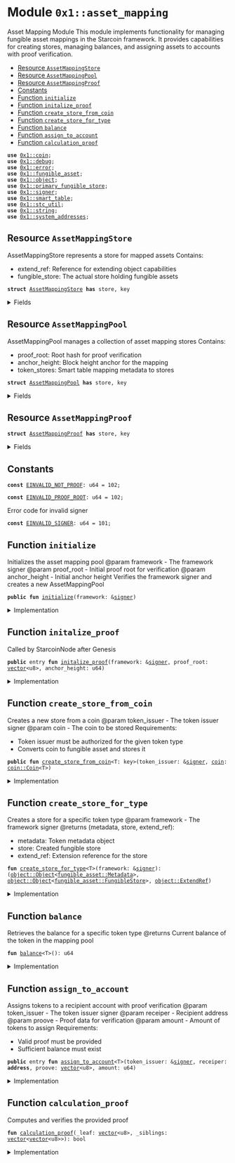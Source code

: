 
<a id="0x1_asset_mapping"></a>

# Module `0x1::asset_mapping`

Asset Mapping Module
This module implements functionality for managing fungible asset mappings in the Starcoin framework.
It provides capabilities for creating stores, managing balances, and assigning assets to accounts
with proof verification.


-  [Resource `AssetMappingStore`](#0x1_asset_mapping_AssetMappingStore)
-  [Resource `AssetMappingPool`](#0x1_asset_mapping_AssetMappingPool)
-  [Resource `AssetMappingProof`](#0x1_asset_mapping_AssetMappingProof)
-  [Constants](#@Constants_0)
-  [Function `initialize`](#0x1_asset_mapping_initialize)
-  [Function `initalize_proof`](#0x1_asset_mapping_initalize_proof)
-  [Function `create_store_from_coin`](#0x1_asset_mapping_create_store_from_coin)
-  [Function `create_store_for_type`](#0x1_asset_mapping_create_store_for_type)
-  [Function `balance`](#0x1_asset_mapping_balance)
-  [Function `assign_to_account`](#0x1_asset_mapping_assign_to_account)
-  [Function `calculation_proof`](#0x1_asset_mapping_calculation_proof)


<pre><code><b>use</b> <a href="coin.md#0x1_coin">0x1::coin</a>;
<b>use</b> <a href="../../starcoin-stdlib/doc/debug.md#0x1_debug">0x1::debug</a>;
<b>use</b> <a href="../../move-stdlib/doc/error.md#0x1_error">0x1::error</a>;
<b>use</b> <a href="fungible_asset.md#0x1_fungible_asset">0x1::fungible_asset</a>;
<b>use</b> <a href="object.md#0x1_object">0x1::object</a>;
<b>use</b> <a href="primary_fungible_store.md#0x1_primary_fungible_store">0x1::primary_fungible_store</a>;
<b>use</b> <a href="../../move-stdlib/doc/signer.md#0x1_signer">0x1::signer</a>;
<b>use</b> <a href="../../starcoin-stdlib/doc/smart_table.md#0x1_smart_table">0x1::smart_table</a>;
<b>use</b> <a href="stc_util.md#0x1_stc_util">0x1::stc_util</a>;
<b>use</b> <a href="../../move-stdlib/doc/string.md#0x1_string">0x1::string</a>;
<b>use</b> <a href="system_addresses.md#0x1_system_addresses">0x1::system_addresses</a>;
</code></pre>



<a id="0x1_asset_mapping_AssetMappingStore"></a>

## Resource `AssetMappingStore`

AssetMappingStore represents a store for mapped assets
Contains:
- extend_ref: Reference for extending object capabilities
- fungible_store: The actual store holding fungible assets


<pre><code><b>struct</b> <a href="asset_mapping.md#0x1_asset_mapping_AssetMappingStore">AssetMappingStore</a> <b>has</b> store, key
</code></pre>



<details>
<summary>Fields</summary>


<dl>
<dt>
<code>extend_ref: <a href="object.md#0x1_object_ExtendRef">object::ExtendRef</a></code>
</dt>
<dd>

</dd>
<dt>
<code>fungible_store: <a href="object.md#0x1_object_Object">object::Object</a>&lt;<a href="fungible_asset.md#0x1_fungible_asset_FungibleStore">fungible_asset::FungibleStore</a>&gt;</code>
</dt>
<dd>

</dd>
</dl>


</details>

<a id="0x1_asset_mapping_AssetMappingPool"></a>

## Resource `AssetMappingPool`

AssetMappingPool manages a collection of asset mapping stores
Contains:
- proof_root: Root hash for proof verification
- anchor_height: Block height anchor for the mapping
- token_stores: Smart table mapping metadata to stores


<pre><code><b>struct</b> <a href="asset_mapping.md#0x1_asset_mapping_AssetMappingPool">AssetMappingPool</a> <b>has</b> store, key
</code></pre>



<details>
<summary>Fields</summary>


<dl>
<dt>
<code>token_stores: <a href="../../starcoin-stdlib/doc/smart_table.md#0x1_smart_table_SmartTable">smart_table::SmartTable</a>&lt;<a href="object.md#0x1_object_Object">object::Object</a>&lt;<a href="fungible_asset.md#0x1_fungible_asset_Metadata">fungible_asset::Metadata</a>&gt;, <a href="asset_mapping.md#0x1_asset_mapping_AssetMappingStore">asset_mapping::AssetMappingStore</a>&gt;</code>
</dt>
<dd>

</dd>
</dl>


</details>

<a id="0x1_asset_mapping_AssetMappingProof"></a>

## Resource `AssetMappingProof`



<pre><code><b>struct</b> <a href="asset_mapping.md#0x1_asset_mapping_AssetMappingProof">AssetMappingProof</a> <b>has</b> store, key
</code></pre>



<details>
<summary>Fields</summary>


<dl>
<dt>
<code>proof_root: <a href="../../move-stdlib/doc/vector.md#0x1_vector">vector</a>&lt;u8&gt;</code>
</dt>
<dd>

</dd>
<dt>
<code>anchor_height: u64</code>
</dt>
<dd>

</dd>
</dl>


</details>

<a id="@Constants_0"></a>

## Constants


<a id="0x1_asset_mapping_EINVALID_NOT_PROOF"></a>



<pre><code><b>const</b> <a href="asset_mapping.md#0x1_asset_mapping_EINVALID_NOT_PROOF">EINVALID_NOT_PROOF</a>: u64 = 102;
</code></pre>



<a id="0x1_asset_mapping_EINVALID_PROOF_ROOT"></a>



<pre><code><b>const</b> <a href="asset_mapping.md#0x1_asset_mapping_EINVALID_PROOF_ROOT">EINVALID_PROOF_ROOT</a>: u64 = 102;
</code></pre>



<a id="0x1_asset_mapping_EINVALID_SIGNER"></a>

Error code for invalid signer


<pre><code><b>const</b> <a href="asset_mapping.md#0x1_asset_mapping_EINVALID_SIGNER">EINVALID_SIGNER</a>: u64 = 101;
</code></pre>



<a id="0x1_asset_mapping_initialize"></a>

## Function `initialize`

Initializes the asset mapping pool
@param framework - The framework signer
@param proof_root - Initial proof root for verification
@param anchor_height - Initial anchor height
Verifies the framework signer and creates a new AssetMappingPool


<pre><code><b>public</b> <b>fun</b> <a href="asset_mapping.md#0x1_asset_mapping_initialize">initialize</a>(framework: &<a href="../../move-stdlib/doc/signer.md#0x1_signer">signer</a>)
</code></pre>



<details>
<summary>Implementation</summary>


<pre><code><b>public</b> <b>fun</b> <a href="asset_mapping.md#0x1_asset_mapping_initialize">initialize</a>(framework: &<a href="../../move-stdlib/doc/signer.md#0x1_signer">signer</a>) {
    <b>assert</b>!(
        <a href="../../move-stdlib/doc/signer.md#0x1_signer_address_of">signer::address_of</a>(framework) == <a href="system_addresses.md#0x1_system_addresses_get_starcoin_framework">system_addresses::get_starcoin_framework</a>(),
        <a href="../../move-stdlib/doc/error.md#0x1_error_unauthenticated">error::unauthenticated</a>(<a href="asset_mapping.md#0x1_asset_mapping_EINVALID_SIGNER">EINVALID_SIGNER</a>)
    );
    <b>move_to</b>(framework, <a href="asset_mapping.md#0x1_asset_mapping_AssetMappingPool">AssetMappingPool</a> {
        token_stores: <a href="../../starcoin-stdlib/doc/smart_table.md#0x1_smart_table_new">smart_table::new</a>&lt;Object&lt;Metadata&gt;, <a href="asset_mapping.md#0x1_asset_mapping_AssetMappingStore">AssetMappingStore</a>&gt;(),
    });
}
</code></pre>



</details>

<a id="0x1_asset_mapping_initalize_proof"></a>

## Function `initalize_proof`

Called by StarcoinNode after Genesis


<pre><code><b>public</b> entry <b>fun</b> <a href="asset_mapping.md#0x1_asset_mapping_initalize_proof">initalize_proof</a>(framework: &<a href="../../move-stdlib/doc/signer.md#0x1_signer">signer</a>, proof_root: <a href="../../move-stdlib/doc/vector.md#0x1_vector">vector</a>&lt;u8&gt;, anchor_height: u64)
</code></pre>



<details>
<summary>Implementation</summary>


<pre><code><b>public</b> entry <b>fun</b> <a href="asset_mapping.md#0x1_asset_mapping_initalize_proof">initalize_proof</a>(framework: &<a href="../../move-stdlib/doc/signer.md#0x1_signer">signer</a>, proof_root: <a href="../../move-stdlib/doc/vector.md#0x1_vector">vector</a>&lt;u8&gt;, anchor_height: u64) {
    <b>assert</b>!(
        <a href="../../move-stdlib/doc/signer.md#0x1_signer_address_of">signer::address_of</a>(framework) == <a href="system_addresses.md#0x1_system_addresses_get_starcoin_framework">system_addresses::get_starcoin_framework</a>(),
        <a href="../../move-stdlib/doc/error.md#0x1_error_unauthenticated">error::unauthenticated</a>(<a href="asset_mapping.md#0x1_asset_mapping_EINVALID_SIGNER">EINVALID_SIGNER</a>)
    );
    <b>move_to</b>(framework, <a href="asset_mapping.md#0x1_asset_mapping_AssetMappingProof">AssetMappingProof</a> {
        proof_root,
        anchor_height,
    });
}
</code></pre>



</details>

<a id="0x1_asset_mapping_create_store_from_coin"></a>

## Function `create_store_from_coin`

Creates a new store from a coin
@param token_issuer - The token issuer signer
@param coin - The coin to be stored
Requirements:
- Token issuer must be authorized for the given token type
- Converts coin to fungible asset and stores it


<pre><code><b>public</b> <b>fun</b> <a href="asset_mapping.md#0x1_asset_mapping_create_store_from_coin">create_store_from_coin</a>&lt;T: key&gt;(token_issuer: &<a href="../../move-stdlib/doc/signer.md#0x1_signer">signer</a>, <a href="coin.md#0x1_coin">coin</a>: <a href="coin.md#0x1_coin_Coin">coin::Coin</a>&lt;T&gt;)
</code></pre>



<details>
<summary>Implementation</summary>


<pre><code><b>public</b> <b>fun</b> <a href="asset_mapping.md#0x1_asset_mapping_create_store_from_coin">create_store_from_coin</a>&lt;T: key&gt;(token_issuer: &<a href="../../move-stdlib/doc/signer.md#0x1_signer">signer</a>, <a href="coin.md#0x1_coin">coin</a>: <a href="coin.md#0x1_coin_Coin">coin::Coin</a>&lt;T&gt;) <b>acquires</b> <a href="asset_mapping.md#0x1_asset_mapping_AssetMappingPool">AssetMappingPool</a> {
    <b>let</b> token_issuer_addr = <a href="../../move-stdlib/doc/signer.md#0x1_signer_address_of">signer::address_of</a>(token_issuer);
    <b>assert</b>!(
        token_issuer_addr == <a href="stc_util.md#0x1_stc_util_token_issuer">stc_util::token_issuer</a>&lt;T&gt;(),
        <a href="../../move-stdlib/doc/error.md#0x1_error_unauthenticated">error::unauthenticated</a>(<a href="asset_mapping.md#0x1_asset_mapping_EINVALID_SIGNER">EINVALID_SIGNER</a>)
    );

    <b>let</b> <a href="fungible_asset.md#0x1_fungible_asset">fungible_asset</a> = <a href="coin.md#0x1_coin_coin_to_fungible_asset">coin::coin_to_fungible_asset</a>(<a href="coin.md#0x1_coin">coin</a>);
    <b>let</b> token_stores =
        &<b>mut</b> <b>borrow_global_mut</b>&lt;<a href="asset_mapping.md#0x1_asset_mapping_AssetMappingPool">AssetMappingPool</a>&gt;(<a href="system_addresses.md#0x1_system_addresses_get_starcoin_framework">system_addresses::get_starcoin_framework</a>()).token_stores;

    <b>let</b> (metadata, fungible_store, extend_ref) = <a href="asset_mapping.md#0x1_asset_mapping_create_store_for_type">create_store_for_type</a>&lt;T&gt;(token_issuer);
    <a href="fungible_asset.md#0x1_fungible_asset_deposit">fungible_asset::deposit</a>(fungible_store, <a href="fungible_asset.md#0x1_fungible_asset">fungible_asset</a>);
    <a href="../../starcoin-stdlib/doc/smart_table.md#0x1_smart_table_add">smart_table::add</a>(token_stores, metadata, <a href="asset_mapping.md#0x1_asset_mapping_AssetMappingStore">AssetMappingStore</a> {
        extend_ref,
        fungible_store,
    });
}
</code></pre>



</details>

<a id="0x1_asset_mapping_create_store_for_type"></a>

## Function `create_store_for_type`

Creates a store for a specific token type
@param framework - The framework signer
@returns (metadata, store, extend_ref):
- metadata: Token metadata object
- store: Created fungible store
- extend_ref: Extension reference for the store


<pre><code><b>fun</b> <a href="asset_mapping.md#0x1_asset_mapping_create_store_for_type">create_store_for_type</a>&lt;T&gt;(framework: &<a href="../../move-stdlib/doc/signer.md#0x1_signer">signer</a>): (<a href="object.md#0x1_object_Object">object::Object</a>&lt;<a href="fungible_asset.md#0x1_fungible_asset_Metadata">fungible_asset::Metadata</a>&gt;, <a href="object.md#0x1_object_Object">object::Object</a>&lt;<a href="fungible_asset.md#0x1_fungible_asset_FungibleStore">fungible_asset::FungibleStore</a>&gt;, <a href="object.md#0x1_object_ExtendRef">object::ExtendRef</a>)
</code></pre>



<details>
<summary>Implementation</summary>


<pre><code><b>fun</b> <a href="asset_mapping.md#0x1_asset_mapping_create_store_for_type">create_store_for_type</a>&lt;T&gt;(framework: &<a href="../../move-stdlib/doc/signer.md#0x1_signer">signer</a>): (Object&lt;Metadata&gt;, Object&lt;FungibleStore&gt;, ExtendRef) {
    <a href="../../starcoin-stdlib/doc/debug.md#0x1_debug_print">debug::print</a>(&std::string::utf8(b"<a href="asset_mapping.md#0x1_asset_mapping_create_store_for_type">asset_mapping::create_store_for_type</a> | entered"));

    <b>let</b> metadata = <a href="coin.md#0x1_coin_ensure_paired_metadata">coin::ensure_paired_metadata</a>&lt;T&gt;();
    <b>let</b> construct_ref = <a href="object.md#0x1_object_create_object_from_account">object::create_object_from_account</a>(framework);

    <b>let</b> store = <a href="fungible_asset.md#0x1_fungible_asset_create_store">fungible_asset::create_store</a>(&construct_ref, metadata);

    // Generate extend reference
    <b>let</b> extend_ref = <a href="object.md#0x1_object_generate_extend_ref">object::generate_extend_ref</a>(&construct_ref);
    <a href="../../starcoin-stdlib/doc/debug.md#0x1_debug_print">debug::print</a>(&std::string::utf8(b"<a href="asset_mapping.md#0x1_asset_mapping_create_store_for_type">asset_mapping::create_store_for_type</a> | exited"));

    (metadata, store, extend_ref)
}
</code></pre>



</details>

<a id="0x1_asset_mapping_balance"></a>

## Function `balance`

Retrieves the balance for a specific token type
@returns Current balance of the token in the mapping pool


<pre><code><b>fun</b> <a href="asset_mapping.md#0x1_asset_mapping_balance">balance</a>&lt;T&gt;(): u64
</code></pre>



<details>
<summary>Implementation</summary>


<pre><code><b>fun</b> <a href="asset_mapping.md#0x1_asset_mapping_balance">balance</a>&lt;T&gt;(): u64 <b>acquires</b> <a href="asset_mapping.md#0x1_asset_mapping_AssetMappingPool">AssetMappingPool</a> {
    <b>let</b> metadata = <a href="coin.md#0x1_coin_ensure_paired_metadata">coin::ensure_paired_metadata</a>&lt;T&gt;();
    <b>let</b> pool = <b>borrow_global</b>&lt;<a href="asset_mapping.md#0x1_asset_mapping_AssetMappingPool">AssetMappingPool</a>&gt;(<a href="system_addresses.md#0x1_system_addresses_get_starcoin_framework">system_addresses::get_starcoin_framework</a>());
    <a href="fungible_asset.md#0x1_fungible_asset_balance">fungible_asset::balance</a>(<a href="../../starcoin-stdlib/doc/smart_table.md#0x1_smart_table_borrow">smart_table::borrow</a>(&pool.token_stores, metadata).fungible_store)
}
</code></pre>



</details>

<a id="0x1_asset_mapping_assign_to_account"></a>

## Function `assign_to_account`

Assigns tokens to a recipient account with proof verification
@param token_issuer - The token issuer signer
@param receiper - Recipient address
@param proove - Proof data for verification
@param amount - Amount of tokens to assign
Requirements:
- Valid proof must be provided
- Sufficient balance must exist


<pre><code><b>public</b> entry <b>fun</b> <a href="asset_mapping.md#0x1_asset_mapping_assign_to_account">assign_to_account</a>&lt;T&gt;(token_issuer: &<a href="../../move-stdlib/doc/signer.md#0x1_signer">signer</a>, receiper: <b>address</b>, proove: <a href="../../move-stdlib/doc/vector.md#0x1_vector">vector</a>&lt;u8&gt;, amount: u64)
</code></pre>



<details>
<summary>Implementation</summary>


<pre><code><b>public</b> entry <b>fun</b> <a href="asset_mapping.md#0x1_asset_mapping_assign_to_account">assign_to_account</a>&lt;T&gt;(
    token_issuer: &<a href="../../move-stdlib/doc/signer.md#0x1_signer">signer</a>,
    receiper: <b>address</b>,
    proove: <a href="../../move-stdlib/doc/vector.md#0x1_vector">vector</a>&lt;u8&gt;,
    amount: u64
) <b>acquires</b> <a href="asset_mapping.md#0x1_asset_mapping_AssetMappingPool">AssetMappingPool</a> {
    <b>assert</b>!(
        <b>exists</b>&lt;<a href="asset_mapping.md#0x1_asset_mapping_AssetMappingProof">AssetMappingProof</a>&gt;(<a href="system_addresses.md#0x1_system_addresses_get_starcoin_framework">system_addresses::get_starcoin_framework</a>()),
        <a href="../../move-stdlib/doc/error.md#0x1_error_invalid_state">error::invalid_state</a>(<a href="asset_mapping.md#0x1_asset_mapping_EINVALID_PROOF_ROOT">EINVALID_PROOF_ROOT</a>)
    );

    <b>let</b> metadata = <a href="coin.md#0x1_coin_ensure_paired_metadata">coin::ensure_paired_metadata</a>&lt;T&gt;();
    <b>let</b> mapping_pool = <b>borrow_global_mut</b>&lt;<a href="asset_mapping.md#0x1_asset_mapping_AssetMappingPool">AssetMappingPool</a>&gt;(<a href="../../move-stdlib/doc/signer.md#0x1_signer_address_of">signer::address_of</a>(token_issuer));
    <b>let</b> mapping_store = <a href="../../starcoin-stdlib/doc/smart_table.md#0x1_smart_table_borrow_mut">smart_table::borrow_mut</a>(&<b>mut</b> mapping_pool.token_stores, metadata);

    <b>assert</b>!(<a href="asset_mapping.md#0x1_asset_mapping_calculation_proof">calculation_proof</a>(proove, <a href="../../move-stdlib/doc/vector.md#0x1_vector_empty">vector::empty</a>()), <a href="../../move-stdlib/doc/error.md#0x1_error_unauthenticated">error::unauthenticated</a>(<a href="asset_mapping.md#0x1_asset_mapping_EINVALID_NOT_PROOF">EINVALID_NOT_PROOF</a>));

    // <a href="fungible_asset.md#0x1_fungible_asset_withdraw">fungible_asset::withdraw</a>(&store.transfer_ref, store.fungible_store, to_account_primary_store, amount);
    <b>let</b> store_signer = <a href="object.md#0x1_object_generate_signer_for_extending">object::generate_signer_for_extending</a>(&mapping_store.extend_ref);
    <a href="fungible_asset.md#0x1_fungible_asset_deposit">fungible_asset::deposit</a>(
        <a href="primary_fungible_store.md#0x1_primary_fungible_store_ensure_primary_store_exists">primary_fungible_store::ensure_primary_store_exists</a>(receiper, metadata),
        <a href="fungible_asset.md#0x1_fungible_asset_withdraw">fungible_asset::withdraw</a>(&store_signer, mapping_store.fungible_store, amount)
    )
}
</code></pre>



</details>

<a id="0x1_asset_mapping_calculation_proof"></a>

## Function `calculation_proof`

Computes and verifies the provided proof


<pre><code><b>fun</b> <a href="asset_mapping.md#0x1_asset_mapping_calculation_proof">calculation_proof</a>(_leaf: <a href="../../move-stdlib/doc/vector.md#0x1_vector">vector</a>&lt;u8&gt;, _siblings: <a href="../../move-stdlib/doc/vector.md#0x1_vector">vector</a>&lt;<a href="../../move-stdlib/doc/vector.md#0x1_vector">vector</a>&lt;u8&gt;&gt;): bool
</code></pre>



<details>
<summary>Implementation</summary>


<pre><code><b>fun</b> <a href="asset_mapping.md#0x1_asset_mapping_calculation_proof">calculation_proof</a>(_leaf: <a href="../../move-stdlib/doc/vector.md#0x1_vector">vector</a>&lt;u8&gt;, _siblings: <a href="../../move-stdlib/doc/vector.md#0x1_vector">vector</a>&lt;<a href="../../move-stdlib/doc/vector.md#0x1_vector">vector</a>&lt;u8&gt;&gt;): bool {
    // TODO(BobOng): implement this function
    <b>true</b>
}
</code></pre>



</details>


[move-book]: https://starcoin.dev/move/book/SUMMARY
